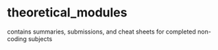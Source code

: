 # theoretical_modules
contains summaries, submissions, and cheat sheets for completed non-coding subjects
